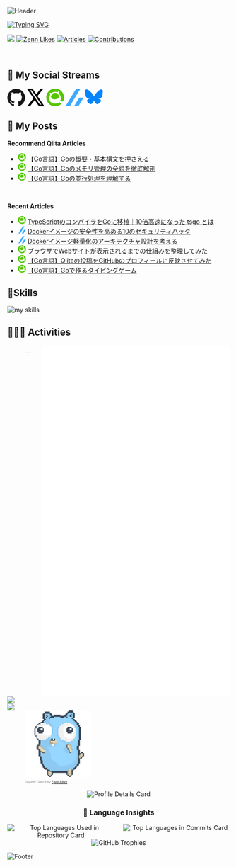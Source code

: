 ![Header](https://capsule-render.vercel.app/api?type=waving&color=142F46&height=70&section=header)

<a href="https://git.io/typing-svg">
  <img src="https://readme-typing-svg.demolab.com?font=Ubuntu&weight=600&size=30&pause=1000&color=4B9EF9&center=true&vCenter=true&width=500&lines=Hi%F0%9F%91%8B+I'm+Fuji+%F0%9F%90%88%E2%80%8D%E2%AC%9B;Welcome+to+My+Profile+!!" alt="Typing SVG" />
</a>

  <p align="left">

  <a href="https://github.com/anton-fuji">
    <img height="20" src="https://komarev.com/ghpvc/?username=anton-fuji" />
  </a>
  <a href="https://zenn.dev/fuuji"><img src="https://badgen.org/img/zenn/fuuji/likes?style=plastic" alt="Zenn Likes" /></a>
  <a href="https://qiita.com/fujifuji1414">
    <img src="https://badgen.org/img/qiita/fujifuji1414/articles?style=plastic" alt="Articles" />
  </a>
  <a href="https://qiita.com/fujifuji1414">
    <img src="https://badgen.org/img/qiita/fujifuji1414/contributions?style=plastic" alt="Contributions" />
  </a>
</p>
<br>


## 🔗 My Social Streams
[<img src="./img/social/github.svg" width="40" height="40" />](https://github.com/anton-fuji)
[<img src="./img/social/x.svg" width="40" height="40" />](https://x.com/sXq7XBrxuB87199)
[<img src="./img/social/qiita.png" width="40" height="40" />](https://qiita.com/fujifuji1414)
[<img src="./img/social/zenn.svg" width="40" height="40" />](https://zenn.dev/fuuji)
[<img src="./img/social/bluesky.svg" width="40" height="40" />](https://bsky.app/profile/fuji-fuji.bsky.social)

## 📝 My Posts
****Recommend Qiita Articles****
- ![](img/qiita.png) [【Go言語】Goの概要・基本構文を押さえる](https://qiita.com/fujifuji1414/items/1d37ee8d8626e1d2fa35)
- ![](img/qiita.png) [【Go言語】Goのメモリ管理の全貌を徹底解剖](https://qiita.com/fujifuji1414/items/359d754f9ab0ad2ccbb7)
- ![](img/qiita.png) [【Go言語】Goの並行処理を理解する](https://qiita.com/fujifuji1414/items/4b443f0666e7d558e0a9)
<br>





<!--[START POSTS]-->
**Recent Articles**
- ![](img/qiita.png) [TypeScriptのコンパイラをGoに移植｜10倍高速になった tsgo とは](https://qiita.com/fujifuji1414/items/98ddf083995f4e03ff32)
- ![](img/zenn.png) [Dockerイメージの安全性を高める10のセキュリティハック](https://zenn.dev/fuuji/articles/3909c8d444eaa9)
- ![](img/zenn.png) [Dockerイメージ軽量化のアーキテクチャ設計を考える](https://zenn.dev/fuuji/articles/9eb7f2aefcd6c5)
- ![](img/qiita.png) [ブラウザでWebサイトが表示されるまでの仕組みを整理してみた](https://qiita.com/fujifuji1414/items/f9c53b451fa4890b8bfc)
- ![](img/qiita.png) [【Go言語】Qiitaの投稿をGitHubのプロフィールに反映させてみた](https://qiita.com/fujifuji1414/items/f9606bb184951d4a3fb2)
- ![](img/qiita.png) [【Go言語】Goで作るタイピングゲーム](https://qiita.com/fujifuji1414/items/8717c4c4026772e787bd)
<!--[END POSTS]-->





## 🌱Skills
<img alt="my skills" src="https://skillicons.dev/icons?theme=dark&perline=7&i=python,django,flask,go,docker,aws,react,githubactions,linux,mysql" />
<br>


## 🧑🏼‍💻 Activities
<p align="center">
  <!-- 右側 (Metrics) -->
  <a href="https://github.com/lowlighter/metrics">
    <img width="425" align="right" src="/github-metrics.svg" />
  </a>

  <!-- 左側 (GitHub Stats + Streak) -->
  <a href="https://github-readme-stats.vercel.app/api?username=anton-fuji&theme=tokyonight&layout=compact">
  <img width="380" align="left" src="https://github-readme-stats.vercel.app/api?username=anton-fuji&theme=tokyonight&layout=compact" />
　</a>

  <a href="https://git.io/streak-stats">
    <img width="380" align="left" src="https://streak-stats.demolab.com?user=anton-fuji&theme=taiga&border_radius=4.3" />
  </a>
  <!-- Gopher-->
    <div align="left" style="margin-left: 40px;">
    <img src="img/gopher/gopher-dance.gif" width="150" alt="Dancing Gopher" />
    <div style="font-size: 7px; margin-top: 4px;">
      <i>
        <span style="color: gray;">Gopher Dance by</span>
        <a href="https://github.com/egonelbre">Egon Elbre</a>
      </i>
    </div>
  </div>
</p>


<div align="center">
    <img src="https://github-profile-summary-cards.vercel.app/api/cards/profile-details?username=anton-fuji&theme=github_dark" alt="Profile Details Card" width="800" />
</div>


<div align="center">
  <h3>📌 Language Insights</h3>
  <div style="display: flex; justify-content: center; gap: 20px;">
    <img src="https://github-profile-summary-cards.vercel.app/api/cards/repos-per-language?username=anton-fuji&theme=github_dark" alt="Top Languages Used in Repository Card" width="390" />
    <img src="https://github-profile-summary-cards.vercel.app/api/cards/most-commit-language?username=anton-fuji&theme=github_dark" alt="Top Languages in Commits Card" width="390" />
  </div>
</div>

<div align="center">
  <img src="https://github-profile-trophy.vercel.app/?username=anton-fuji&theme=onedark" alt="GitHub Trophies" />
</div>


<!-- <div align="center">
  <h3>📈 Contribution Activity</h3>
  <img src="https://github-profile-summary-cards.vercel.app/api/cards/stats?username=anton-fuji&theme=github_dark" alt="Contribution Stats Card" width="390" />
  <img src="https://github-profile-summary-cards.vercel.app/api/cards/productive-time?username=anton-fuji&theme=github_dark&utcOffset=9" alt="Most Productive Time Card" width="390" />
</div>
<br> -->
![Footer](https://capsule-render.vercel.app/api?type=waving&color=142F46&height=70&section=footer)



